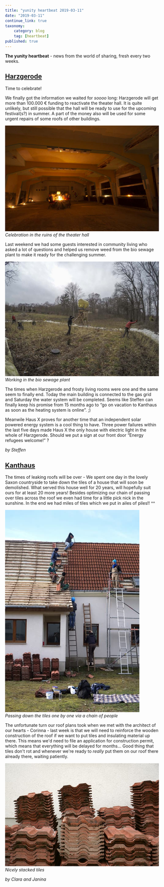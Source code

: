 ```yaml
---
title: "yunity heartbeat 2019-03-11"
date: "2019-03-11"
continue_link: true
taxonomy:
    category: blog
    tag: [heartbeat]
published: true
---
```


**The yunity heartbeat** - news from the world of sharing, fresh every two weeks.

## [Harzgerode](http://freiefeldlage.de/)

Time to celebrate!

We finally got the information we waited for _soooo_ long: Harzgerode will get more than 100.000 € funding to reactivate the theater hall. It is quite unlikely, but still possible that the hall will be ready to use for the upcoming festival(s?) in summer. A part of the money also will be used for some urgent repairs of some roofs of other buildings.

![](theaterHall.jpg)<br>
_Celebration in the ruins of the theater hall_

Last weekend we had some guests interested in community living who asked a lot of questions and helped us remove weed from the bio sewage plant to make it ready for the challenging summer.

![](sewagePlant.jpg)<br>
_Working in the bio sewage plant_

The times when Harzgerode and frosty living rooms were one and the same seem to finally end. Today the main building is connected to the gas grid and Saturday the water system will be completed. Seems like Steffen can finally keep his promise from 15 months ago to “go on vacation to Kanthaus as soon as the heating system is online”. ;)

Meanwile Haus X proves for another time  that an independent solar powered energy system is a cool thing to have. Three power failures within the last five days made Haus X the only house with electric light in the whole of Harzgerode. Should we put a sign at our front door “Energy refugees welcome!” ?

_by Steffen_

## [Kanthaus](https://kanthaus.online)

The times of leaking roofs will be over -  We spent one day in the lovely Saxon countryside to take down the tiles of a house that will soon be demolished. What served this house well for 20 years, will hopefully suit ours for at least 20 more years! Besides optimizing our chain of passing over tiles across the roof we even had time for a little pick nick in the sunshine.
In the end we had miles of tiles which we put in ailes of piles!! ^^

![](aTileChain.jpg)<br>
_Passing down the tiles one by one via a chain of people_

The unfortunate turn our roof plans took when we met with the architect of our hearts - Corinna - last week is that we will need to reinforce the wooden construction of the roof if we want to put tiles and insulating material up there. This means we'd need to file an application for construction permit, which means that everything will be delayed for months... Good thing that tiles don't rot and whenever we're ready to _really_ put them on our roof there already there, waiting patiently.

![](tilePile.jpg)<br>
_Nicely stacked tiles_

_by Clara and Janina_
